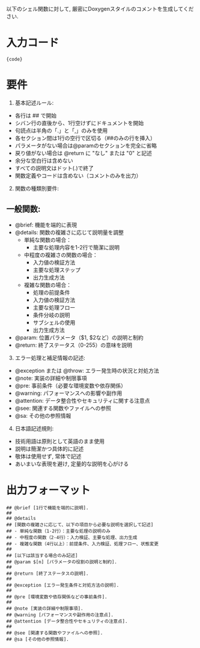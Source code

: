 以下のシェル関数に対して, 厳密にDoxygenスタイルのコメントを生成してください.

# 入力コード
```
{code}
```

# 要件

1. 基本記述ルール:
- 各行は ## で開始
- シバン行の直後から、1行空けずにドキュメントを開始
- 句読点は半角の「.」と「,」のみを使用
- 各セクション間は1行の空行で区切る（##のみの行を挿入）
- パラメータがない場合は@paramのセクションを完全に省略
- 戻り値がない場合は @return に "なし" または "0" と記述
- 余分な空白行は含めない
- すべての説明文はドット(.)で終了
- 関数定義やコードは含めない（コメントのみを出力）

2. 関数の種類別要件:

## 一般関数:
- @brief: 機能を端的に表現
- @details: 関数の複雑さに応じて説明量を調整
    - 単純な関数の場合：
        - 主要な処理内容を1-2行で簡潔に説明
    - 中程度の複雑さの関数の場合：
        - 入力値の検証方法
        - 主要な処理ステップ
        - 出力生成方法
    - 複雑な関数の場合：
        - 処理の前提条件
        - 入力値の検証方法
        - 主要な処理フロー
        - 条件分岐の説明
        - サブシェルの使用
        - 出力生成方法
- @param: 位置パラメータ（$1, $2など）の説明と制約
- @return: 終了ステータス（0-255）の意味を説明

3. エラー処理と補足情報の記述:
- @exception または @throw: エラー発生時の状況と対処方法
- @note: 実装の詳細や制限事項
- @pre: 事前条件（必要な環境変数や依存関係）
- @warning: パフォーマンスへの影響や副作用
- @attention: データ整合性やセキュリティに関する注意点
- @see: 関連する関数やファイルへの参照
- @sa: その他の参照情報

4. 日本語記述規則:
- 技術用語は原則として英語のまま使用
- 説明は簡潔かつ具体的に記述
- 敬体は使用せず, 常体で記述
- あいまいな表現を避け, 定量的な説明を心がける

# 出力フォーマット

```
## @brief [1行で機能を端的に説明].
##
## @details
## [関数の複雑さに応じて、以下の項目から必要な説明を選択して記述]
## - 単純な関数（1-2行）：主要な処理の説明のみ
## - 中程度の関数（2-4行）：入力検証、主要な処理、出力生成
## - 複雑な関数（4行以上）：前提条件、入力検証、処理フロー、状態変更
##
## [以下は該当する場合のみ記述]
## @param $[n] [パラメータの役割の説明と制約].
##
## @return [終了ステータスの説明].
##
## @exception [エラー発生条件と対処方法の説明].
##
## @pre [環境変数や依存関係などの事前条件].
##
## @note [実装の詳細や制限事項].
## @warning [パフォーマンスや副作用の注意点].
## @attention [データ整合性やセキュリティの注意点].
##
## @see [関連する関数やファイルへの参照].
## @sa [その他の参照情報].
```